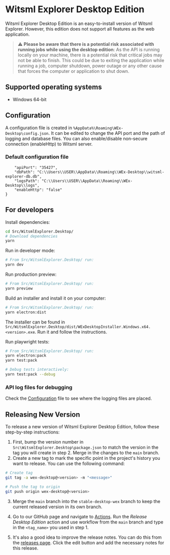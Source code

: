 # Witsml Explorer Desktop Edition

Witsml Explorer Desktop Edition is an easy-to-install version of Witsml Explorer. However, this edition does not support all features as the web application.

> :warning: **Please be aware that there is a potential risk associated with running jobs while using the desktop edition**: As the API is running locally on your machine, there is a potential risk that critical jobs may not be able to finish. This could be due to exiting the application while running a job, computer shutdown, power outage or any other cause that forces the computer or application to shut down.

## Supported operating systems

- Windows 64-bit

<!-- ## Installation guide
The installer can be downloaded from our [GitHub releases page](https://github.com/equinor/witsml-explorer/releases). Download and run the installer. -->

## Configuration

A configuration file is created in `%AppData%\Roaming\WEx-Desktop\config.json`. It can be edited to change the API port and the path of logging and database files. You can also enable/disable non-secure connection (enableHttp) to Witsml server.

### Default configuration file
```{
    "apiPort": "35427",
    "dbPath": "C:\\Users\\USER\\AppData\\Roaming\\WEx-Desktop\\witsml-explorer-db.db",
    "logsPath": "C:\\Users\\USER\\AppData\\Roaming\\WEx-Desktop\\logs",
    "enableHttp": "false"
}
```

## For developers

Install dependencies:

```sh
cd Src/WitsmlExplorer.Desktop/
# Download dependencies
yarn
```

Run in developer mode:

```sh
# From Src/WitsmlExplorer.Desktop/ run:
yarn dev
```

Run production preview:

```sh
# From Src/WitsmlExplorer.Desktop/ run:
yarn preview
```

Build an installer and install it on your computer:

```sh
# From Src/WitsmlExplorer.Desktop/ run:
yarn electron:dist
```

The installer can be found in `Src/WitsmlExplorer.Desktop/dist/WExDesktopInstaller.Windows.x64.<version>.exe`. Run it and follow the instructions.

Run playwright tests:
```sh
# From Src/WitsmlExplorer.Desktop/ run:
yarn electron:pack
yarn test:pack

# Debug tests interactively:
yarn test:pack --debug
```

### API log files for debugging

Check the [Configuration](#configuration) file to see where the logging files are placed.

## Releasing New Version
To release a new version of Witsml Explorer Desktop Edition, follow these step-by-step instructions:

1. First, bump the version number in `Src\WitsmlExplorer.Desktop\package.json` to match the version in the tag you will create in step 2. Merge in the changes to the `main` branch.
2. Create a new tag to mark the specific point in the project's history you want to release. You can use the following command:
```sh
# Create tag
git tag -a wex-desktop@<version> -m "<message>"

# Push the tag to origin
git push origin wex-desktop@<version>
```
3. Merge the `main` branch into the `stable-desktop-wex` branch to keep the current released version in its own branch.

4. Go to our GitHub page and navigate to [Actions](https://github.com/equinor/witsml-explorer/actions). Run the *Release Desktop Edition* action and use workflow from the `main` branch and type in the `<tag_name>` you used in step 1.

5. It's also a good idea to improve the release notes. You can do this from the [releases page](https://github.com/equinor/witsml-explorer/releases). Click the edit button and add the necessary notes for this release.
